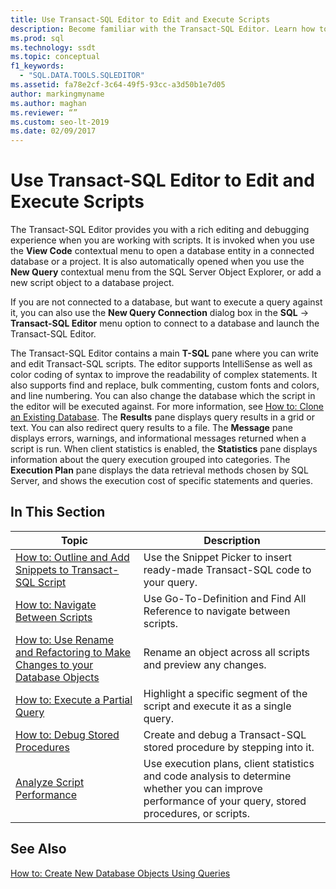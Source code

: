 ```yaml
---
title: Use Transact-SQL Editor to Edit and Execute Scripts
description: Become familiar with the Transact-SQL Editor. Learn how to open the editor, see what information its panes display, and view resources on its features.
ms.prod: sql
ms.technology: ssdt
ms.topic: conceptual
f1_keywords: 
  - "SQL.DATA.TOOLS.SQLEDITOR"
ms.assetid: fa78e2cf-3c64-49f5-93cc-a3d50b1e7d05
author: markingmyname
ms.author: maghan
ms.reviewer: “”
ms.custom: seo-lt-2019
ms.date: 02/09/2017
---
```


# Use Transact-SQL Editor to Edit and Execute Scripts

The Transact\-SQL Editor provides you with a rich editing and debugging experience when you are working with scripts. It is invoked when you use the **View Code** contextual menu to open a database entity in a connected database or a project. It is also automatically opened when you use the **New Query** contextual menu from the SQL Server Object Explorer, or add a new script object to a database project.  
  
If you are not connected to a database, but want to execute a query against it, you can also use the **New Query Connection** dialog box in the **SQL** -> **Transact\-SQL Editor** menu option to connect to a database and launch the Transact\-SQL Editor.  
  
The Transact\-SQL Editor contains a main **T-SQL** pane where you can write and edit Transact\-SQL scripts. The editor supports IntelliSense as well as color coding of syntax to improve the readability of complex statements. It also supports find and replace, bulk commenting, custom fonts and colors, and line numbering. You can also change the database which the script in the editor will be executed against. For more information, see [How to: Clone an Existing Database](../ssdt/how-to-clone-an-existing-database.md). The **Results** pane displays query results in a grid or text. You can also redirect query results to a file. The **Message** pane displays errors, warnings, and informational messages returned when a script is run. When client statistics is enabled, the **Statistics** pane displays information about the query execution grouped into categories. The **Execution Plan** pane displays the data retrieval methods chosen by SQL Server, and shows the execution cost of specific statements and queries.  
  
## In This Section  
  
|Topic|Description|  
|---------|---------------|  
|[How to: Outline and Add Snippets to Transact-SQL Script](../ssdt/how-to-outline-and-add-snippets-to-transact-sql-script.md)|Use the Snippet Picker to insert ready-made Transact\-SQL code to your query.|  
|[How to: Navigate Between Scripts](../ssdt/how-to-navigate-between-scripts.md)|Use Go-To-Definition and Find All Reference to navigate between scripts.|  
|[How to: Use Rename and Refactoring to Make Changes to your Database Objects](../ssdt/how-to-use-rename-and-refactoring-to-make-changes-to-your-database-objects.md)|Rename an object across all scripts and preview any changes.|  
|[How to: Execute a Partial Query](../ssdt/how-to-execute-a-partial-query.md)|Highlight a specific segment of the script and execute it as a single query.|  
|[How to: Debug Stored Procedures](../ssdt/how-to-debug-stored-procedures.md)|Create and debug a Transact\-SQL stored procedure by stepping into it.|  
|[Analyze Script Performance](../ssdt/analyze-script-performance.md)|Use execution plans, client statistics and code analysis to determine whether you can improve performance of your query, stored procedures, or scripts.|  
  
## See Also

[How to: Create New Database Objects Using Queries](../ssdt/how-to-create-new-database-objects-using-queries.md)